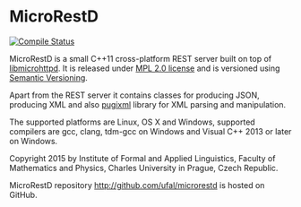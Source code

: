 # MicroRestD
[![Compile Status](https://github.com/ufal/microrestd/actions/workflows/compile.yml/badge.svg)](https://github.com/ufal/microrestd/actions/workflows/compile.yml)

MicroRestD is a small C++11 cross-platform REST server built
on top of [libmicrohttpd](http://www.gnu.org/software/libmicrohttpd/).
It is released under [MPL 2.0 license](http://www.mozilla.org/MPL/2.0/)
and is versioned using [Semantic Versioning](http://semver.org/).

Apart from the REST server it contains classes for producing JSON,
producing XML and also [pugixml](http://pugixml.org/) library for XML parsing
and manipulation.

The supported platforms are Linux, OS X and Windows, supported compilers
are gcc, clang, tdm-gcc on Windows and Visual C++ 2013 or later on Windows.

Copyright 2015 by Institute of Formal and Applied Linguistics, Faculty of
Mathematics and Physics, Charles University in Prague, Czech Republic.

MicroRestD repository http://github.com/ufal/microrestd is hosted on GitHub.
